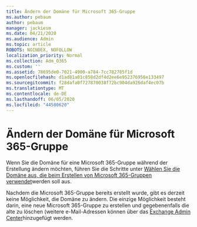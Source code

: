 ```yaml
---
title: Ändern der Domäne für Microsoft 365-Gruppe
ms.author: pebaum
author: pebaum
manager: jackiesm
ms.date: 04/21/2020
ms.audience: Admin
ms.topic: article
ROBOTS: NOINDEX, NOFOLLOW
localization_priority: Normal
ms.collection: Adm_O365
ms.custom: ''
ms.assetid: 78695de0-7021-4900-a784-7cc782785f1d
ms.openlocfilehash: d1ad81a01c858d2df4d2ee6e952376956e133497
ms.sourcegitcommit: f28dafa0f727870038f72bc904da926daf4ec07b
ms.translationtype: MT
ms.contentlocale: de-DE
ms.lasthandoff: 06/05/2020
ms.locfileid: "44580620"
---
```

# <a name="change-the-domain-for-microsoft-365-group"></a>Ändern der Domäne für Microsoft 365-Gruppe

Wenn Sie die Domäne für eine Microsoft 365-Gruppe während der Erstellung ändern möchten, führen Sie die Schritte unter [Wählen Sie die Domäne aus, die beim Erstellen von Microsoft 365-Gruppen verwendet](https://docs.microsoft.com/microsoft-365/admin/create-groups/choose-domain-to-create-groups)werden soll aus.

Nachdem die Microsoft 365-Gruppe bereits erstellt wurde, gibt es derzeit keine Möglichkeit, die Domäne zu ändern. Die einzige Möglichkeit besteht darin, eine neue Microsoft 365-Gruppe zu erstellen und gegebenenfalls die alte zu löschen (weitere e-Mail-Adressen können über das [Exchange Admin Center](https://outlook.office365.com/ecp)hinzugefügt werden.